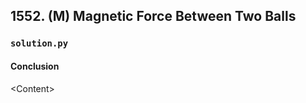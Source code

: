## 1552. (M) Magnetic Force Between Two Balls

### `solution.py`
  

#### Conclusion
\<Content\>  
  


